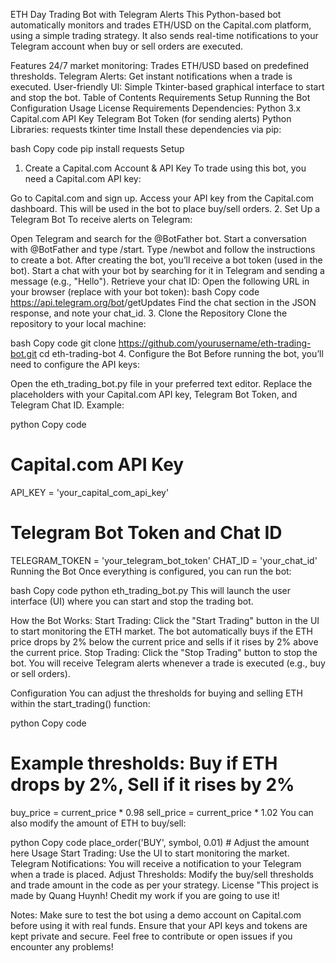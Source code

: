 ETH Day Trading Bot with Telegram Alerts
This Python-based bot automatically monitors and trades ETH/USD on the Capital.com platform, using a simple trading strategy. It also sends real-time notifications to your Telegram account when buy or sell orders are executed.

Features
24/7 market monitoring: Trades ETH/USD based on predefined thresholds.
Telegram Alerts: Get instant notifications when a trade is executed.
User-friendly UI: Simple Tkinter-based graphical interface to start and stop the bot.
Table of Contents
Requirements
Setup
Running the Bot
Configuration
Usage
License
Requirements
Dependencies:
Python 3.x
Capital.com API Key
Telegram Bot Token (for sending alerts)
Python Libraries:
requests
tkinter
time
Install these dependencies via pip:

bash
Copy code
pip install requests
Setup
1. Create a Capital.com Account & API Key
To trade using this bot, you need a Capital.com API key:

Go to Capital.com and sign up.
Access your API key from the Capital.com dashboard. This will be used in the bot to place buy/sell orders.
2. Set Up a Telegram Bot
To receive alerts on Telegram:

Open Telegram and search for the @BotFather bot.
Start a conversation with @BotFather and type /start.
Type /newbot and follow the instructions to create a bot.
After creating the bot, you’ll receive a bot token (used in the bot).
Start a chat with your bot by searching for it in Telegram and sending a message (e.g., "Hello").
Retrieve your chat ID:
Open the following URL in your browser (replace <TOKEN> with your bot token):
bash
Copy code
https://api.telegram.org/bot<TOKEN>/getUpdates
Find the chat section in the JSON response, and note your chat_id.
3. Clone the Repository
Clone the repository to your local machine:

bash
Copy code
git clone https://github.com/yourusername/eth-trading-bot.git
cd eth-trading-bot
4. Configure the Bot
Before running the bot, you’ll need to configure the API keys:

Open the eth_trading_bot.py file in your preferred text editor.
Replace the placeholders with your Capital.com API key, Telegram Bot Token, and Telegram Chat ID.
Example:

python
Copy code
# Capital.com API Key
API_KEY = 'your_capital_com_api_key'

# Telegram Bot Token and Chat ID
TELEGRAM_TOKEN = 'your_telegram_bot_token'
CHAT_ID = 'your_chat_id'
Running the Bot
Once everything is configured, you can run the bot:

bash
Copy code
python eth_trading_bot.py
This will launch the user interface (UI) where you can start and stop the trading bot.

How the Bot Works:
Start Trading: Click the "Start Trading" button in the UI to start monitoring the ETH market.
The bot automatically buys if the ETH price drops by 2% below the current price and sells if it rises by 2% above the current price.
Stop Trading: Click the "Stop Trading" button to stop the bot.
You will receive Telegram alerts whenever a trade is executed (e.g., buy or sell orders).

Configuration
You can adjust the thresholds for buying and selling ETH within the start_trading() function:

python
Copy code
# Example thresholds: Buy if ETH drops by 2%, Sell if it rises by 2%
buy_price = current_price * 0.98
sell_price = current_price * 1.02
You can also modify the amount of ETH to buy/sell:

python
Copy code
place_order('BUY', symbol, 0.01)  # Adjust the amount here
Usage
Start Trading: Use the UI to start monitoring the market.
Telegram Notifications: You will receive a notification to your Telegram when a trade is placed.
Adjust Thresholds: Modify the buy/sell thresholds and trade amount in the code as per your strategy.
License
"This project is made by Quang Huynh! Chedit my work if you are going to use it!

Notes:
Make sure to test the bot using a demo account on Capital.com before using it with real funds.
Ensure that your API keys and tokens are kept private and secure.
Feel free to contribute or open issues if you encounter any problems!
